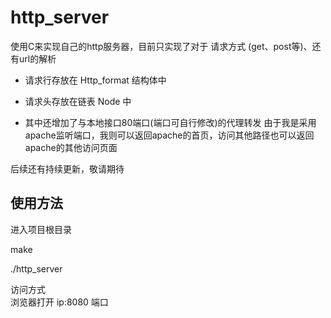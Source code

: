 http_server
===============

使用C来实现自己的http服务器，目前只实现了对于 请求方式 (get、post等)、还有url的解析

+ 请求行存放在 Http_format 结构体中

+ 请求头存放在链表 Node 中

+ 其中还增加了与本地接口80端口(端口可自行修改)的代理转发
由于我是采用 apache监听端口，我则可以返回apache的首页，访问其他路径也可以返回apache的其他访问页面

后续还有持续更新，敬请期待



## 使用方法

进入项目根目录 


make

./http_server


访问方式  
浏览器打开  ip:8080 端口


